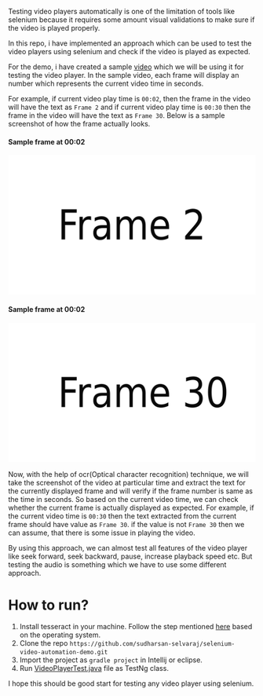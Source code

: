 Testing video players automatically is one of the limitation of tools like selenium because it requires some amount visual validations to make sure if the video is played properly.

In this repo, i have implemented an approach which can be used to test the video players using selenium and check if the video is played as expected.

For the demo, i have created a sample [video](https://www.youtube.com/watch?v=ayjsGkcwWC4) which we will be using it for testing the video player. In the sample video, each frame will display an number which represents the current video time in seconds.

For example, if current video play time is `00:02`, then the frame in the video will have the text as `Frame 2` and if current video play time is `00:30` then the frame in the video will have the text as `Frame 30`. Below is a sample screenshot of how the frame actually looks.

#### Sample frame at 00:02
![sample frame 2](assets/frame_2.png)

#### Sample frame at 00:02
![sample frame 2](assets/frame_30.png)

Now, with the help of ocr(Optical character recognition) technique, we will take the screenshot of the video at particular time and extract the text for the currently displayed frame and will verify if the frame number is same as the time in seconds. So based on the current video time, we can check whether the current frame is actually displayed as expected.
For example, if the current video time is `00:30` then the text extracted from the current frame should have value as `Frame 30`. if the value is not `Frame 30` then we can assume, that there is some issue in playing the video.

By using this approach, we can almost test all features of the video player like seek forward, seek backward, pause, increase playback speed etc. But testing the audio is something which we have to use some different approach.  

# How to run?
1. Install tesseract in your machine. Follow the step mentioned [here](https://github.com/tesseract-ocr/tesseract/wiki) based on the operating system.
2. Clone the repo `https://github.com/sudharsan-selvaraj/selenium-video-automation-demo.git`
3. Import the project as `gradle project` in Intellij or eclipse.
4. Run [VideoPlayerTest.java](/src/main/java/com/testninja/selenium/VideoPlayerTest.java) file as TestNg class.


I hope this should be good start for testing any video player using selenium.